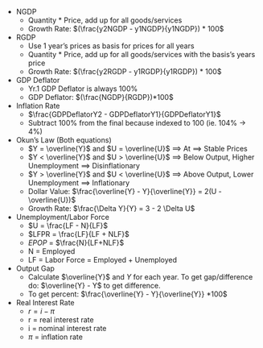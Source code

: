 - NGDP
  - Quantity * Price, add up for all goods/services
  - Growth Rate: $(\frac{y2NGDP - y1NGDP}{y1NGDP}) * 100$
- RGDP
  - Use 1 year’s prices as basis for prices for all years
  - Quantity * Price, add up for all goods/services with the basis’s years price
  - Growth Rate: $(\frac{y2RGDP - y1RGDP}{y1RGDP}) * 100$
- GDP Deflator
  - Yr.1 GDP Deflator is always 100%
  - GDP Deflator: $(\frac{NGDP}{RGDP})*100$
- Inflation Rate
  - $\frac{GDPDeflatorY2 - GDPDeflatorY1}{GDPDeflatorY1}$
  - Subtract 100% from the final because indexed to 100 (ie. 104% -> 4%)
- Okun’s Law (Both equations)
  - $Y = \overline{Y}$ and $U = \overline{U}$ $\implies$ At $\implies$ Stable Prices
  - $Y < \overline{Y}$ and $U > \overline{U}$ $\implies$ Below Output, Higher Unemployment $\implies$ Disinflationary
  - $Y > \overline{Y}$ and $U < \overline{U}$ $\implies$ Above Output, Lower Unemployment $\implies$ Inflationary
  - Dollar Value: $\frac{\overline{Y} - Y}{\overline{Y}} = 2(U - \overline{U})$
  - Growth Rate: $\frac{\Delta Y}{Y} = 3 - 2 \Delta U$
- Unemployment/Labor Force
  - $U = \frac{LF - N}{LF}$
  - $LFPR = \frac{LF}{LF + NLF}$
  - $EPOP$ = $\frac{N}{LF+NLF}$
  - N = Employed
  - LF = Labor Force = Employed + Unemployed
- Output Gap
  - Calculate $\overline{Y}$ and $Y$ for each year. To get gap/difference do: $\overline{Y} - Y$ to get difference.
  - To get percent: $\frac{\overline{Y} - Y}{\overline{Y}} *100$
- Real Interest Rate
  - $r = i - \pi$
  - r = real interest rate
  - i = nominal interest rate
  - $\pi$ = inflation rate